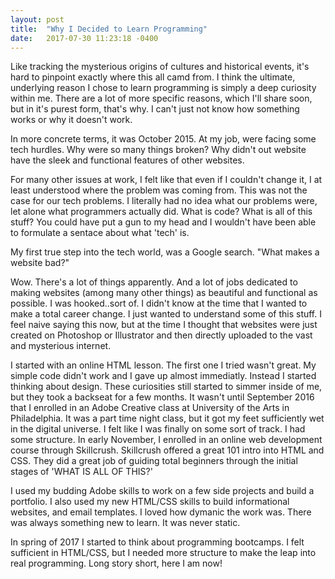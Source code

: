 ```yaml
---
layout: post
title:  "Why I Decided to Learn Programming"
date:   2017-07-30 11:23:18 -0400
---
```



Like tracking the mysterious origins of cultures and historical events, it's hard to pinpoint exactly where this all camd from. I think the ultimate, underlying reason I chose to learn programming is simply a deep curiosity within me. There are a lot of more specific reasons, which I'll share soon, but in it's purest form, that's why. I can't just not know how something works or why it doesn't work. 

In more concrete terms, it was October 2015. At my job, were facing some tech hurdles. Why were so many things broken? Why didn't out website have the sleek and functional features of other websites. 

For many other issues at work, I felt like that even if I couldn't change it, I at least understood where the problem was coming from. This was not the case for our tech problems. I literally had no idea what our problems were, let alone what programmers actually did. What is code? What is all of this stuff? You could have put a gun to my head and I wouldn't have been able to formulate a sentace about what 'tech' is. 

My first true step into the tech world, was a Google search. "What makes a website bad?"

Wow. There's a lot of things apparently. And a lot of jobs dedicated to making websites (among many other things) as beautiful and functional as possible. I was hooked..sort of. I didn't know at the time that I wanted to make a total career change. I just wanted to understand some of this stuff. I feel naive saying this now, but at the time I thought that websites were just created on Photoshop or Illustrator and then directly uploaded to the vast and mysterious internet. 

I started with an online HTML lesson. The first one I tried wasn't great. My simple code didn't work and I gave up almost immediatly. Instead I started thinking about design. These curiosities still started to simmer inside of me, but they took a backseat for a few months. It wasn't until September 2016 that I enrolled in an Adobe Creative class at University of the Arts in Philadelphia. It was a part time night class, but it got my feet sufficiently wet in the digital universe. I felt like I was finally on some sort of track. I had some structure. In early November, I enrolled in an online web development course through Skillcrush. Skillcrush offered a great 101 intro into HTML and CSS. They did a great job of guiding total beginners through the initial stages of 'WHAT IS ALL OF THIS?' 

I used my budding Adobe skills to work on a few side projects and build a portfolio. I also used my new HTML/CSS skills to build informational websites, and email templates. I loved how dymanic the work was. There was always something new to learn. It was never static. 

In spring of 2017 I started to think about programming bootcamps. I felt sufficient in HTML/CSS, but I needed more structure to make the leap into real programming. Long story short, here I am now! 
